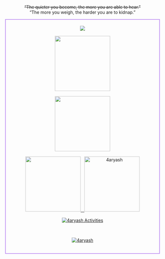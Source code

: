 <center>
  <p> <s>“The quieter you become, the more you are able to hear.”</s><br>
  “The more you weigh, the harder you are to kidnap.” </p>
</center>
  <div align="center" style="border: 2px solid #BF91F3; padding: 20px; max-width: 600px; margin: 0 auto;">
  <img src="https://i.pinimg.com/originals/a4/b2/cf/a4b2cf52d8ed2e49e10c7eecca6777a3.gif" /> </br></br>
  
  <!--=================================== MY STATS ===================================-->
<div align="center">
<a href="https://github.com/4aryash">
<img src="http://github-profile-summary-cards.vercel.app/api/cards/profile-details?username=4aryash&theme=onedark" height="180em" /> <br/><br/>
<img src="https://github-readme-streak-stats.herokuapp.com?user=4aryash&theme=one-dark-pro&fire=EB197C&border=EBDD83&ring=EBB250" height="180em" /> <br/><br/>
<img src="http://github-profile-summary-cards.vercel.app/api/cards/stats?username=4aryash&theme=onedark" height="180em" />&nbsp;&nbsp;&nbsp;<img height="180em" src="https://github-readme-stats.vercel.app/api/top-langs/?username=4aryash&langs_count=8&theme=onedark" alt=4aryash /> <br/><br/>
<img align="center" src="https://github-readme-activity-graph.vercel.app/graph?username=4aryash&theme=one-dark" alt="4aryash Activities"/>
</div>
  <br/><br/>
  <p align="center"> <img src="https://komarev.com/ghpvc/?username=4aryash&color=F6882B" alt="4aryash" /> </p>
</div>
